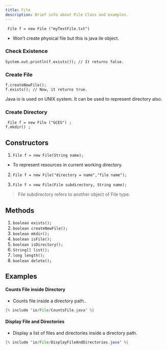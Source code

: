 ```yaml
---
title: File
description: Brief info about File Class and examples.
---
```

``` File f = new File ("myTextFile.txt")```  
- Won't create physical file but this is java ile object.  
### Check Existence
```System.out.println(f.exists()); // It returns false. ```

### Create File

```f.createNewFile(); ```  
```f.exists(); // Now, it returns true.```

Java io is used on UNIX system. It can be used to represent directory also.

### Create Directory

``` File f = new File ("GCES") ;```  
```f.mkdir() ;```

## Constructors

1. ```File f = new File(String name);```
 - To represent resources in current working directory.  

2. ```File f = new File("directory = name","file name");```  

3. ```File f = new File(File subdirectory, String name);```

> File subdirectory refers to another object of File type.

## Methods 

1. ```boolean exists();```
2. ```boolean createNewFile();```
3. ```boolean mkdir();```
4. ```boolean isFile();```
5. ```boolean isDirectory();```
6. ```String[] list();```
7. ```long length();```
8. ```boolean delete();```



## Examples
#### Counts File inside Directory
- Counts file inside a directory path..
```java
{% include 'io/File/CountsFile.java' %}
```

#### Display File and Directories
- Display a list of files and directories inside a directory path.
```java
{% include 'io/File/DisplayFileAndDirectories.java' %}
```
